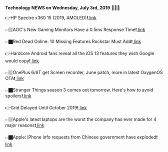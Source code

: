 <b>Technology NEWS on Wednesday, July 3rd, 2019</b> 📡📡📡 

👉HP Spectre x360 15 (2019, AMOLED)❗️<a href='https://www.google.com/url?rct=j&sa=t&url=https://www.pcmag.com/review/369094/hp-spectre-x360-15-2019-amoled&ct=ga&cd=CAIyGmVjZmViYzNiZjFkNzQyNDM6Y29tOmVuOlVT&usg=AFQjCNG1yYuDNBir9x-I0FDZqOWPcEYD4Q'> link</a>

👉🏽AOC's New Gaming Monitors Have a 0.5ms Response Time❗️<a href='https://www.google.com/url?rct=j&sa=t&url=https://www.pcmag.com/news/369369/aocs-new-gaming-monitors-have-a-0-5ms-response-time&ct=ga&cd=CAIyGmVjZmViYzNiZjFkNzQyNDM6Y29tOmVuOlVT&usg=AFQjCNHYHcn1Y-aUo4P4_P1LTH7wBxjQlA'> link</a>

👉🏿Red Dead Online: 10 Missing Features Rockstar Must Add❗️<a href='https://www.google.com/url?rct=j&sa=t&url=http://whatculture.com/gaming/red-dead-online-10-missing-features-rockstar-must-add&ct=ga&cd=CAIyGmVjZmViYzNiZjFkNzQyNDM6Y29tOmVuOlVT&usg=AFQjCNEkUcFh7m4PkdnO26ZdOnvCRwhxrA'> link</a>

👉Hardcore Android fans reveal all the iOS 13 features they wish Google would copy❗️<a href='https://www.google.com/url?rct=j&sa=t&url=https://bgr.com/2019/07/03/ios-13-beta-3-download-link-vs-android-q-features-comparison/&ct=ga&cd=CAIyGmVjZmViYzNiZjFkNzQyNDM6Y29tOmVuOlVT&usg=AFQjCNGcjUJZWUu815_Ix51xIFD2MlmJBw'> link</a>

👉🏽OnePlus 6/6T get Screen recorder, June patch, more in latest OxygenOS OTA❗️<a href='https://www.google.com/url?rct=j&sa=t&url=https://9to5google.com/2019/07/03/oxygenos-9-0-15-9-0-7-oneplus-6-6t/&ct=ga&cd=CAIyGmVjZmViYzNiZjFkNzQyNDM6Y29tOmVuOlVT&usg=AFQjCNH4vEM-rabLFc8KOdBfcSJTZ07Mgg'> link</a>

👉🏿Stranger Things season 3 comes out tomorrow. Here's how to avoid spoilers❗️<a href='https://www.google.com/url?rct=j&sa=t&url=https://www.cnet.com/how-to/stranger-things-season-3-comes-out-tomorrow-heres-how-to-avoid-spoilers/&ct=ga&cd=CAIyGmVjZmViYzNiZjFkNzQyNDM6Y29tOmVuOlVT&usg=AFQjCNE_GGyPINDAy9AGv0ponL08YBr7Hw'> link</a>

👉Grid Delayed Until October 2019❗️<a href='https://www.google.com/url?rct=j&sa=t&url=https://www.ign.com/articles/2019/07/03/grid-delayed-until-october-2019&ct=ga&cd=CAIyGmVjZmViYzNiZjFkNzQyNDM6Y29tOmVuOlVT&usg=AFQjCNGAigbqtUSev0k8HQS7QFov34n3Jg'> link</a>

👉🏽Apple's latest laptops are the worst the company has ever made for 4 major reasons❗️<a href='https://www.google.com/url?rct=j&sa=t&url=https://www.businessinsider.com/apple-usb-c-macbook-laptops-worst-in-company-history-2019-7&ct=ga&cd=CAIyGmVjZmViYzNiZjFkNzQyNDM6Y29tOmVuOlVT&usg=AFQjCNHQDlHIrjkZeHscOYLwM5hHIV7BSg'> link</a>

👉🏿Apple: iPhone info requests from Chinese government have exploded❗️<a href='https://www.google.com/url?rct=j&sa=t&url=https://www.zdnet.com/article/apple-iphone-info-requests-from-chinese-government-have-exploded/&ct=ga&cd=CAIyGmVjZmViYzNiZjFkNzQyNDM6Y29tOmVuOlVT&usg=AFQjCNE5sQ50tc_L9wRJfjgZkR_AjVf8qA'> link</a>

